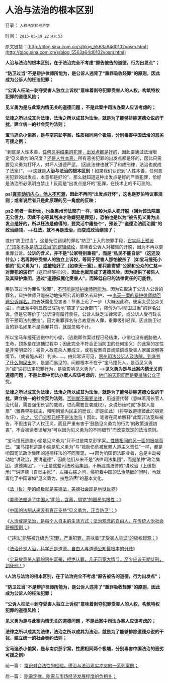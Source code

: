 # 人治与法治的根本区别

目录： `人权法学和经济学` 

时间： `2015-05-19 22:49:53` 

原文链接：[http://blog.sina.com.cn/s/blog_5563a64d0102vosm.html](http://blog.sina.com.cn/s/blog_5563a64d0102vosm.html)

**人治与法治的根本区别，在于法治完全不考虑“原告被告的道德，行为出发点”；**

**“防卫过当”不是辩护律师所能为，是公诉人违背了“重罪吸收轻罪”的原则，因此成为公诉人的枉法犯罪；**

**“公诉人枉法＋剥夺受害人独立上诉权”意味着剥夺犯罪受害人的人权，构筑特权犯罪的道德风险；**

**见义勇为是与此案内情无关的道德问题 ，不是此案中司法办案人应该考虑的；**

**法律之所以成其为法律，法治之所以成其为法治，就是为了能够排除道德众说的干扰，建立统一的社会契约法则；**

**宝马追杀小偷案，是与南京彭宇案，性质相同两个极端，分别毒害中国法治的恶劣可援之例；**

“到底是人性本善，[任何恶劣结果的犯罪，出发点都是好的](../../../2013/2/3/《旧制度和大革命》是《通往奴役之路》的速成法.md)，因此要通过法治限定‘见义勇为’的尺度？[还是人性本恶，](../../../2012/4/7/“人性本恶”呼吁独裁；为什么罗马法是古代法学颠峰？.md)所有恶劣犯罪的出发点都是坏的，因此只需要见义勇为打坏人，对坏人道德严惩，（因此法律也就下了和成刑律，法治也就成了法家）”，——>这就是**人治与法治的根本区别**！如果我们认识到“人性本善，任何恶劣犯罪的出发点，本意都是好的”，那么就知道这种出发点是好的严重犯罪，恰好是法治所必须明白禁止！反而是“出发点是坏的”犯罪，在技术上的不可测的。

**ps1[真实动机内心，他人不可测](../../../2013/5/2/数学可以模拟“不可测”，但不能预测“人权利益”.md)，因此不再问“出发点好坏”，这也是罗伯特议事规则；或者说后者只是此原理的另一角度的反映**；

**ps2:笔者一些粉丝，也象惠州司法部门一样，百般为杀人犯开脱（回为该法院毫无公信力，因此不必等其判决才称嫌犯是罪犯），恐怕也是以为“被告见义勇为出发点是好的，所以枉法是值得的，要灵活中庸些个”，预设了“道德治法而治国”的政治纲领，——>枉法，就不再是法治，而变成政治纲领了**；

或曰“防卫过当”，这是先往错误的罪名“防卫”上入的脱罪手段，[它实际上预设了“顶多不多是防卫过当”的逻辑结论](../../../2014/11/26/选择性法则：任何基于断言的论据，所支持的论点必定是伪命题.md)，意味着公诉人对被告的开脱，因为不再以更重罪公诉。**公诉的含义，并不是“公家特别重视”，而是“私民不能自诉”（这还没什么）；若再剥夺受害人的独立上诉权，等同于受害人那怕被杀了（如宝马撞死小偷的“见义勇为”），**[**或被轮奸了（如李天一案），**](../../../2013/7/25/李天一律师正在创造“轮奸贱人有功无罪”的特色里程碑.md)**都只能寄望“公家和公众的仁慈＝对罪犯的惩罚”**（这已经够拧的）。**因此也就形成了道德风险，因为提供了被告人及其辩护集团，通过“道德妖魔化受害人”，而降低自已的法律责任的可能性**。

用防卫过当为罪名“脱罪”，[不可能是辩护律师所能为](../../../2013/7/11/李天一及律师有权“无耻”.md)。因为它取决于公诉人公诉的罪名，辩护律师只能被动地按照公诉的罪名去辩护，——>[李天一案的辩护律师就回避公诉罪名，](../../../2014/7/1/被薄熙来集团抹黑的李庄，被李天一水军抹黑的辩护律师.md)跑去妖魔化受害者！节奏上迟了一步（大概因此称，彼案太受公众关注），而此案中则显然已成功地“搞定了公诉部门”，降价为“以防卫过当”的罪名公诉。但是它等价于“公诉没有履行责任，公诉人缺乏法律常识，或公诉人受行政长官干预司法的要挟”。因为重罪罪名符合故意杀人罪，重罪吸引轻罪，因此防卫过当的罪名如果不是两罪并罚，就是忽略不计。

所以宝马车撞死逃跑中的小偷，（逃跑即作案过程已经结束，小偷也没有威胁他人生命，顶多是在追捕过程中；因此完全不符合正当防卫的任何定义）的此案的定性是非常明显的：被告人故意杀人罪成立，或有投案自首或赔偿或受害人家属谅解等情节，（或者能从轻）判决……。由此常识可见，[惠州司法公诉人及法院，到底判了什么狗屎出](../../../2009/8/24/中庸枉法,惩善扬恶,坏事做尽.md)来，是显而易见的。问题根本不在于“宝马撞死人，是否见义勇为”或“惩罚法定犯罪行为，是否影响见义勇为”，——>**见义勇为是与此案内情无关的道德问题
，不是此案中司法办案人应该考虑的**，[他们的天职反而是要排除公众干](../../../2009/8/24/法制法治须“简约严明”.md)扰。

**法律之所以成其为法律，法治之所以成其为法治，就是为了能够排除道德众说的干扰，建立统一的社会契约法则**。[否则就不需要法律](../../../2009/8/24/法见二纲之中庸枉法.md)，用道德代替（意味着用长官人治代替，需要强化长官的威权，进而需要世袭威权），众说纷纭时就“多数人投票”（雅典早期民主，和明朝党内民主的廷议，即是如此）（将导致道德彼此的朋党攻讦），[总之，它们全都已经不是法治鸟](../../../2009/8/23/传统文化之中庸之道.md)！因此，笔者在简单解释“此案非法宽纵被告，不但违背了人权正义，而且严重有害于‘鼓励见义勇为的行为’的政策道德初衷”，不会被读者误解为“可以因为见义勇为的不同细节”而改变既定的法治原则。

“宝马撞死逃跑小偷是见义勇为”只不过是南京彭宇案[，性质相同的另一面的极端而已](../../../2009/8/23/法治就是依律一刀切而拒绝中庸枉法！.md)。“宝马撞死逃跑小偷是见义勇为”与“救助伤危被反赖人道主义责任”一样，都是咱国司法政治集团的道德枉法的不同表现，——>因为咱国司法职业者，总是主动被动地“讲政治，要讲道德”，因此他们从来不是“法律司法集团”，而是某种“政治集团，道德集团”，——>正是这些司法政治集团，不断践踏法律的“讲政治（上级指示）”“讲道德（自觉主张）”，[左摇右摆之间，侵犯着中国的法治基础的同时](../../../2011/1/23/中国自古无“无辜”和申肖克的救渎.md)，也就毒化了中国诸如“见义勇为，扶危济困”的基本文化。

《[法（哲）学的终极就是美德法，美德社会即是地狱世界](../../../2013/7/13/法（哲）学的终极就是美德法，美德社会即是地狱世界.md)》

《[美德法塑造了中国人“阴险，含蓄，朋党”的国民劣根性；](../../../2013/7/16/中国文化“阴险，含蓄，朋党”劣根性和李天一轮奸案.md)》

《[中国的法制从来没有真正支持“见义勇为，正当防卫”；](../../../2014/6/3/国产基督徒在招远信教事件中的英明和正义的勇气.md)》

《[人治或是法治，是每个人自主的生活方式；法治观念的自由人，在传统人治社会将被围剿；](../../../2014/6/10/人治或是法治，是每个人自主的生活方式.md)》

《[“违法”能够被升级为“犯罪，严重犯罪，意味着“无受害人举证”的极权起源；](../../../2014/7/6/李庄案到李天一，受害人举证观察违法犯罪，及律师伪证罪.md)》

《[法治还是人治，科学还是道德，自由人与道德公知最根本的分歧](../../../2014/9/13/郑州老混蛋打人自毙案，自由人与公知最根本的分歧.md)》

《[宝马故意杀人罪的惠州富豪，拒绝认罪，几无可宽大情节，至少应该无期徒刑，到死刑！](../../../2015/5/18/开宝马见义勇为撞死逃跑小偷，毫无疑问是故意杀人罪.md)》

《**人治与法治的根本区别，在于法治完全不考虑“原告被告的道德，行为出发点”；**

**“防卫过当”不是辩护律师所能为，是公诉人违背了“重罪吸收轻罪”的原则，因此成为公诉人的枉法犯罪；**

**“公诉人枉法＋剥夺受害人独立上诉权”意味着剥夺犯罪受害人的人权，构筑特权犯罪的道德风险；**

**见义勇为是与此案内情无关的道德问题 ，不是此案中司法办案人应该考虑的；**

**法律之所以成其为法律，法治之所以成其为法治，就是为了能够排除道德众说的干扰，建立统一的社会契约法则；**

**宝马追杀小偷案，是与南京彭宇案，性质相同两个极端，分别毒害中国法治的恶劣可援之例**》

前一篇： [常识对合法性的检验，德治与法治现实冲突的一系列案例；](../../../2015/5/21/常识对合法性的检验，德治与法治现实冲突的一系列案例；.md)

后一篇： [刚需定律，刚需与市场经济发展程度的负相关；](../../../2015/5/4/刚需定律，刚需与市场经济发展程度的负相关；.md)

